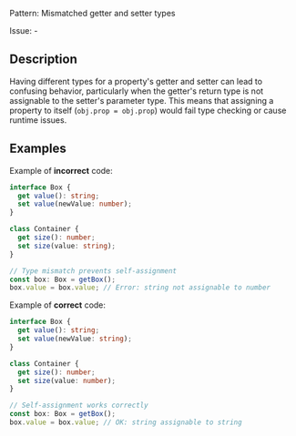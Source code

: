 Pattern: Mismatched getter and setter types

Issue: -

## Description

Having different types for a property's getter and setter can lead to confusing behavior, particularly when the getter's return type is not assignable to the setter's parameter type. This means that assigning a property to itself (`obj.prop = obj.prop`) would fail type checking or cause runtime issues.

## Examples

Example of **incorrect** code:
```ts
interface Box {
  get value(): string;
  set value(newValue: number);
}

class Container {
  get size(): number;
  set size(value: string);
}

// Type mismatch prevents self-assignment
const box: Box = getBox();
box.value = box.value; // Error: string not assignable to number
```

Example of **correct** code:
```ts
interface Box {
  get value(): string;
  set value(newValue: string);
}

class Container {
  get size(): number;
  set size(value: number);
}

// Self-assignment works correctly
const box: Box = getBox();
box.value = box.value; // OK: string assignable to string
```
